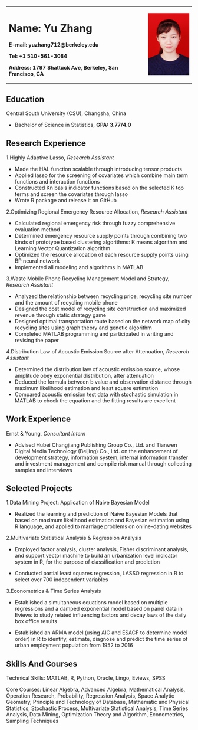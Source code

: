 <table border="0">
  <tr>
    <td width="75%">
      <h1>Name: Yu Zhang</h1>
      <p><b>E-mail: yuzhang712@berkeley.edu</b></p>
      <p><b>Tel: +1 510-561-3084</b></p>
      <p><b>Address: 1797 Shattuck Ave, Berkeley, San Francisco, CA</b></p>
    </td>
    <td width="25%">
      <img src='/yuzhang.JPG' width='100%'>
    </td>
  </tr>
</table>

## Education

Central South University (CSU), Changsha, China

- Bachelor of Science in Statistics, **GPA: 3.77/4.0**

## Research Experience

1.Highly Adaptive Lasso, *Research Assistant*

- Made the HAL function scalable through introducing tensor products
- Applied lasso for the screening of covariates which combine main term functions and interaction functions
- Constructed Kn basis indicator functions based on the selected K top terms and screen the covariates through lasso
- Wrote R package and release it on GitHub

2.Optimizing Regional Emergency Resource Allocation, *Research Assistant*

- Calculated regional emergency risk through fuzzy comprehensive evaluation method
- Determined emergency resource supply points through combining two kinds of prototype based clustering algorithms: K means algorithm and Learning Vector Quantization algorithm
- Optimized the resource allocation of each resource supply points using BP neural network
- Implemented all modeling and algorithms in MATLAB

3.Waste Mobile Phone Recycling Management Model and Strategy, *Research Assistant*

- Analyzed the relationship between recycling price, recycling site number and the amount of recycling mobile phone
- Designed the cost model of recycling site construction and maximized revenue through static strategy game
- Designed optimal transportation route based on the network map of city recycling sites using graph theory and genetic algorithm
- Completed MATLAB programming and participated in writing and revising the paper

4.Distribution Law of Acoustic Emission Source after Attenuation, *Research Assistant*

- Determined the distribution law of acoustic emission source, whose amplitude obey exponential distribution, after attenuation
- Deduced the formula between b value and observation distance through maximum likelihood estimation and least square estimation
- Compared acoustic emission test data with stochastic simulation in MATLAB to check the equation and the fitting results are excellent

## Work Experience

Ernst & Young, *Consultant Intern*

- Advised Hubei Changjiang Publishing Group Co., Ltd. and Tianwen Digital Media Technology (Beijing) Co., Ltd. on the enhancement of development strategy, information system, internal information transfer and investment management and compile risk manual through collecting samples and interviews

## Selected Projects

1.Data Mining Project: Application of Naive Bayesian Model

- Realized the learning and prediction of Naive Bayesian Models that based on maximum likelihood estimation and Bayesian estimation using R language, and applied to marriage problems on online-dating websites

2.Multivariate Statistical Analysis & Regression Analysis

- Employed factor analysis, cluster analysis, Fisher discriminant analysis, and support vector machine to build an urbanization level indicator system in R, for the purpose of classification and prediction

- Conducted partial least squares regression, LASSO regression in R to select over 700 independent variables

3.Econometrics & Time Series Analysis

- Established a simultaneous equations model based on multiple regressions and a damped exponential model based on panel data in Eviews to study related influencing factors and decay laws of the daily box office results

- Established an ARMA model (using AIC and ESACF to determine model order) in R to identify, estimate, diagnose and predict the time series of urban employment population from 1952 to 2016

## Skills And Courses

Technical Skills: MATLAB, R, Python, Oracle, Lingo, Eviews, SPSS

Core Courses: Linear Algebra, Advanced Algebra, Mathematical Analysis, Operation Research, Probability, Regression Analysis, Space Analytic Geometry, Principle and Technology of Database, Mathematic and Physical Statistics, Stochastic Process, Multivariate Statistical Analysis, Time Series Analysis, Data Mining, Optimization Theory and Algorithm, Econometrics, Sampling Techniques

